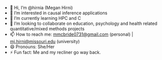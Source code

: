 - 👋 Hi, I’m @hirnia (Megan Hirni)
- 👀 I’m interested in causal inference applications
- 🌱 I’m currently learning HPC and C 
- 💞️ I’m looking to collaborate on education, psychology and health related quantitative/mixed methods projects
- 📫 How to reach me: mmcbride0731@gmail.com (personal) | mj.hirni@missouri.edu (university)
- 😄 Pronouns: She/Her
- ⚡ Fun fact: Me and my recliner go way back.

<!---
hirnia/hirnia is a ✨ special ✨ repository because its `README.md` (this file) appears on your GitHub profile.
You can click the Preview link to take a look at your changes.
--->
